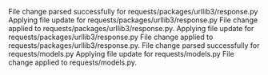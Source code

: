File change parsed successfully for requests/packages/urllib3/response.py
Applying file update for requests/packages/urllib3/response.py
File change applied to requests/packages/urllib3/response.py.
Applying file update for requests/packages/urllib3/response.py
File change applied to requests/packages/urllib3/response.py.
File change parsed successfully for requests/models.py
Applying file update for requests/models.py
File change applied to requests/models.py.
